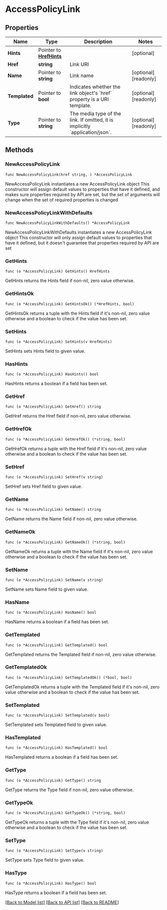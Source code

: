 # AccessPolicyLink

## Properties

Name | Type | Description | Notes
------------ | ------------- | ------------- | -------------
**Hints** | Pointer to [**HrefHints**](HrefHints.md) |  | [optional] 
**Href** | **string** | Link URI | 
**Name** | Pointer to **string** | Link name | [optional] [readonly] 
**Templated** | Pointer to **bool** | Indicates whether the link object&#39;s &#x60;href&#x60; property is a URI template. | [optional] [readonly] 
**Type** | Pointer to **string** | The media type of the link. If omitted, it is implicitly &#x60;application/json&#x60;. | [optional] [readonly] 

## Methods

### NewAccessPolicyLink

`func NewAccessPolicyLink(href string, ) *AccessPolicyLink`

NewAccessPolicyLink instantiates a new AccessPolicyLink object
This constructor will assign default values to properties that have it defined,
and makes sure properties required by API are set, but the set of arguments
will change when the set of required properties is changed

### NewAccessPolicyLinkWithDefaults

`func NewAccessPolicyLinkWithDefaults() *AccessPolicyLink`

NewAccessPolicyLinkWithDefaults instantiates a new AccessPolicyLink object
This constructor will only assign default values to properties that have it defined,
but it doesn't guarantee that properties required by API are set

### GetHints

`func (o *AccessPolicyLink) GetHints() HrefHints`

GetHints returns the Hints field if non-nil, zero value otherwise.

### GetHintsOk

`func (o *AccessPolicyLink) GetHintsOk() (*HrefHints, bool)`

GetHintsOk returns a tuple with the Hints field if it's non-nil, zero value otherwise
and a boolean to check if the value has been set.

### SetHints

`func (o *AccessPolicyLink) SetHints(v HrefHints)`

SetHints sets Hints field to given value.

### HasHints

`func (o *AccessPolicyLink) HasHints() bool`

HasHints returns a boolean if a field has been set.

### GetHref

`func (o *AccessPolicyLink) GetHref() string`

GetHref returns the Href field if non-nil, zero value otherwise.

### GetHrefOk

`func (o *AccessPolicyLink) GetHrefOk() (*string, bool)`

GetHrefOk returns a tuple with the Href field if it's non-nil, zero value otherwise
and a boolean to check if the value has been set.

### SetHref

`func (o *AccessPolicyLink) SetHref(v string)`

SetHref sets Href field to given value.


### GetName

`func (o *AccessPolicyLink) GetName() string`

GetName returns the Name field if non-nil, zero value otherwise.

### GetNameOk

`func (o *AccessPolicyLink) GetNameOk() (*string, bool)`

GetNameOk returns a tuple with the Name field if it's non-nil, zero value otherwise
and a boolean to check if the value has been set.

### SetName

`func (o *AccessPolicyLink) SetName(v string)`

SetName sets Name field to given value.

### HasName

`func (o *AccessPolicyLink) HasName() bool`

HasName returns a boolean if a field has been set.

### GetTemplated

`func (o *AccessPolicyLink) GetTemplated() bool`

GetTemplated returns the Templated field if non-nil, zero value otherwise.

### GetTemplatedOk

`func (o *AccessPolicyLink) GetTemplatedOk() (*bool, bool)`

GetTemplatedOk returns a tuple with the Templated field if it's non-nil, zero value otherwise
and a boolean to check if the value has been set.

### SetTemplated

`func (o *AccessPolicyLink) SetTemplated(v bool)`

SetTemplated sets Templated field to given value.

### HasTemplated

`func (o *AccessPolicyLink) HasTemplated() bool`

HasTemplated returns a boolean if a field has been set.

### GetType

`func (o *AccessPolicyLink) GetType() string`

GetType returns the Type field if non-nil, zero value otherwise.

### GetTypeOk

`func (o *AccessPolicyLink) GetTypeOk() (*string, bool)`

GetTypeOk returns a tuple with the Type field if it's non-nil, zero value otherwise
and a boolean to check if the value has been set.

### SetType

`func (o *AccessPolicyLink) SetType(v string)`

SetType sets Type field to given value.

### HasType

`func (o *AccessPolicyLink) HasType() bool`

HasType returns a boolean if a field has been set.


[[Back to Model list]](../README.md#documentation-for-models) [[Back to API list]](../README.md#documentation-for-api-endpoints) [[Back to README]](../README.md)


